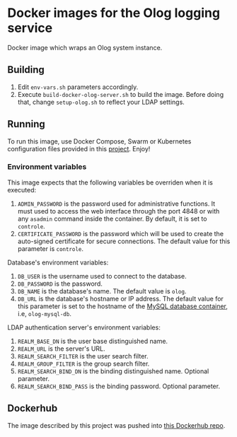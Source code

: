 # Docker images for the Olog logging service

Docker image which wraps an Olog system instance.

## Building

1) Edit `env-vars.sh` parameters accordingly.
2) Execute `build-docker-olog-server.sh` to build the image. Before doing that, change `setup-olog.sh` to reflect your LDAP settings.

## Running

To run this image, use Docker Compose, Swarm or Kubernetes configuration files provided in this [project](https://github.com/lnls-sirius/docker-olog-compose). Enjoy!

### Environment variables

This image expects that the following variables be overriden when it is executed: 

1) `ADMIN_PASSWORD` is the password used for administrative functions. It must used to access the web interface through the port 4848 or with any `asadmin` command inside the container. By default, it is set to `controle`.
2) `CERTIFICATE_PASSWORD` is the password which will be used to create the auto-signed certificate for secure connections. The default value for this parameter is `controle`.

Database's environment variables: 

1) `DB_USER` is the username used to connect to the database.
2) `DB_PASSWORD` is the password.
3) `DB_NAME` is the database's name. The default value is `olog`.
4) `DB_URL` is the database's hostname or IP address. The default value for this parameter is set to the hostname of the [MySQL database container](https://github.com/lnls-sirius/docker-olog-compose/blob/master/swarm/docker-swarm.yml), i.e, `olog-mysql-db`.

LDAP authentication server's environment variables:

1) `REALM_BASE_DN` is the user base distinguished name. 
2) `REALM_URL` is the server's URL.
3) `REALM_SEARCH_FILTER` is the user search filter.
4) `REALM_GROUP_FILTER` is the group search filter.
4) `REALM_SEARCH_BIND_DN` is the binding distinguished name. Optional parameter.
5) `REALM_SEARCH_BIND_PASS` is the binding password. Optional parameter.

## Dockerhub

The image described by this project was pushed into [this Dockerhub repo](https://hub.docker.com/r/lnlscon/olog-server/).
